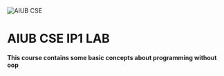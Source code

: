 ![AIUB CSE](https://www.aiub.edu/Files/Uploads/original/banner-3.jpg "AIUB CSE")
# AIUB CSE IP1 LAB 
**This course contains some basic concepts about programming without oop**
